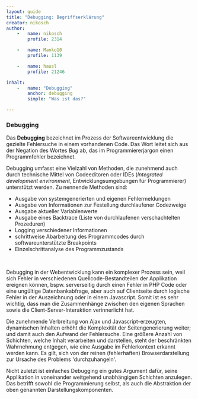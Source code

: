```yaml
---
layout: guide
title: "Debugging: Begriffserklärung"
creator: nikosch
author:
    -   name: nikosch
        profile: 2314

    -   name: Manko10
        profile: 1139

    -   name: hausl
        profile: 21246

inhalt:
    -   name: "Debugging"
        anchor: debugging
        simple: "Was ist das?"

---
```


### Debugging

Das **Debugging** bezeichnet im Prozess der Softwareentwicklung die gezielte Fehlersuche in einem vorhandenen Code. Das Wort leitet sich aus der Negation des Wortes *Bug* ab, das im Programmiererjargon einen Programmfehler bezeichnet. 


Debugging umfasst eine Vielzahl von Methoden, die zunehmend auch durch technische Mittel von Codeeditoren oder IDEs (*Integrated development environment*, Entwicklungsumgebungen für Programmierer) unterstützt werden. Zu nennende Methoden sind: 

- Ausgabe von systemgenerierten und eigenen Fehlermeldungen 
- Ausgabe von Informationen zur Festellung durchlaufener Codezweige 
- Ausgabe aktueller Variablenwerte 
- Ausgabe eines Backtrace (Liste von durchlaufenen verschachtelten Prozeduren) 
- Logging verschiedener Informationen 
- schrittweise Abarbeitung des Programmcodes durch softwareunterstützte Breakpoints 
- Einzelschrittanalyse des Programmzustands 
<br>

Debugging in der Webentwicklung kann ein komplexer Prozess sein, weil sich Fehler in verschiedenen Quellcode-Bestandteilen der Applikation ereignen können, bspw. serverseitig durch einen Fehler in PHP Code oder eine ungültige Datenbankabfrage, aber auch auf Clientseite durch logische Fehler in der Auszeichnung oder in einem Javascript. Somit ist es sehr wichtig, dass man die Zusammenhänge zwischen den eigenen Sprachen sowie die Client-Server-Interaktion verinnerlicht hat. 

Die zunehmende Verbreitung von Ajax und Javascript-erzeugten, dynamischen Inhalten erhöht die Komplexität der Seitengenerierung weiter; und damit auch den Aufwand der Fehlersuche. Eine größere Anzahl von Schichten, welche Inhalt verarbeiten und darstellen, steht der beschränkten Wahrnehmung entgegen, wie eine Ausgabe im Fehlerkontext erkannt werden kann. Es gilt, sich von der reinen (fehlerhaften) Browserdarstellung zur Ursache des Problems 'durchzuhangeln'. 

Nicht zuletzt ist einfaches Debugging ein gutes Argument dafür, seine Applikation in voneinander weitgehend unabhängigen Schichten anzulegen. Das betrifft sowohl die Programmierung selbst, als auch die Abstraktion der oben genannten Darstellungskomponenten. 

